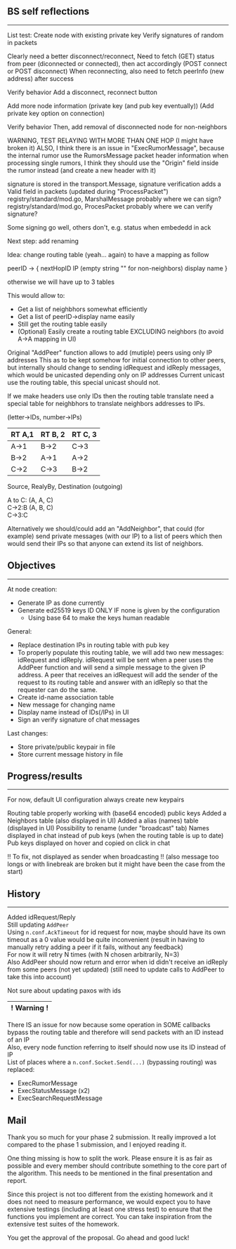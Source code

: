 ## BS self reflections
----
List test:
Create node with existing private key
Verify signatures of random in packets


Clearly need a better disconnect/reconnect, 
Need to fetch (GET) status from peer (diconnected or connected), then act accordingly
(POST connect or POST disconnect)
When reconnecting, also need to fetch peerInfo (new address) after success

Verify behavior
Add a disconnect, reconnect button

Add more node information (private key (and pub key eventually))
(Add private key option on connection)

Verify behavior
Then, add removal of disconnected node for non-neighbors


WARNING, TEST RELAYING WITH MORE THAN ONE HOP (I might have broken it)
ALSO, I think there is an issue in "ExecRumorMessage", because the internal rumor 
use the RumorsMessage packet header information when processing single rumors, 
I think they should use the "Origin" field inside the rumor instead 
(and create a new header with it)

signature is stored in the transport.Message, signature verification adds a 
Valid field in packets (updated during "ProcessPacket")
registry/standard/mod.go, MarshalMessage probably where we can sign?
registry/standard/mod.go, ProcesPacket probably where we can verify signature?

Some signing go well, others don't, e.g. status when embededd in ack

Next step: add renaming

Idea: change routing table (yeah... again) to have a mapping as follow

peerID -> {
    nextHopID
    IP (empty string "" for non-neighbors)
    display name
}

otherwise we will have up to 3 tables

This would allow to:
- Get a list of neighbhors somewhat efficiently
- Get a list of peerID->display name easily
- Still get the routing table easily
- (Optional) Easily create a routing table EXCLUDING neighbors (to avoid A->A mapping in UI) 


Original "AddPeer" function allows to add (mutiple) peers using only IP addresses
This as to be kept somehow for initial connection to other peers,
but internally should change to sending idRequest and idReply messages, 
which would be unicasted depending only on IP addresses
Current unicast use the routing table, this special unicast should not.

If we make headers use only IDs then the routing table translate need a special 
table for neighbhors to translate neighbors addresses to IPs.   

(letter->IDs, number->IPs)

RT A,1|RT B, 2|RT C, 3
---|---|---
A->1|B->2|C->3
B->2|A->1|A->2
C->2|C->3|B->2

Source, RealyBy, Destination (outgoing)

A to C: (A, A, C)  
C->2:B (A, B, C)  
C->3:C  

Alternatively we should/could add an "AddNeighbor", that could (for example) 
send private messages (with our IP) to a list of peers which then would send 
their IPs so that anyone can extend its list of neighbors. 



## Objectives 
----

At node creation: 
- Generate IP as done currently
- Generate ed25519 keys ID ONLY IF none is given by the configuration
    - Using base 64 to make the keys human readable

General:
- Replace destination IPs in routing table with pub key
- To properly populate this routing table, we will add two new messages: idRequest and idReply. idRequest will be sent when a peer uses the AddPeer function and will send a simple message to the given IP address. A peer that receives an idRequest will add the sender of the request to its routing table and answer with an idReply so that the requester can do the same. 
- Create id-name association table
- New message for changing name
- Display name instead of IDs(/IPs) in UI
- Sign an verify signature of chat messages

Last changes: 
- Store private/public keypair in file
- Store current message history in file


## Progress/results
----

For now, default UI configuration always create new keypairs

Routing table properly working with (base64 encoded) public keys 
Added a Neighbors table (also displayed in UI)
Added a alias (names) table (displayed in UI)
Possibility to rename (under "broadcast" tab)
Names displayed in chat instead of pub keys (when the routing table is up to date) 
Pub keys displayed on hover and copied on click in chat

!! To fix, not displayed as sender when broadcasting !!
(also message too longs or with linebreak are broken but it might have been the case from the start)

## History
----
Added idRequest/Reply  
Still updating `AddPeer`   
Using `n.conf.AckTimeout` for id request for now, maybe should have its own timeout
as a 0 value would be quite inconvenient 
(result in having to manually retry adding a peer if it fails, without any feedback)  
For now it will retry N times (with N chosen arbitrarily, N=3)  
Also AddPeer should now return and error when id didn't receive an idReply from 
some peers (not yet updated) (still need to update calls to AddPeer to take this into account)  


Not sure about updating paxos with ids

|! Warning !|
|---|
There IS an issue for now because some operation in SOME callbacks bypass the routing table and therefore will send packets with an ID instead of an IP  
Also, every node function referring to itself should now use its ID instead of IP  
List of places where a `n.conf.Socket.Send(...)` (bypassing routing) was replaced: 
- ExecRumorMessage
- ExecStatusMessage (x2)
- ExecSearchRequestMessage


## Mail

Thank you so much for your phase 2 submission. It really improved a lot compared to the phase 1 submission, and I enjoyed reading it.

One thing missing is how to split the work. Please ensure it is as fair as possible and every member should contribute something to the core part of the algorithm. This needs to be mentioned in the final presentation and report.

Since this project is not too different from the existing homework and it does not need to measure performance, we would expect you to have extensive testings (including at least one stress test) to ensure that the functions you implement are correct. You can take inspiration from the extensive test suites of the homework.

You get the approval of the proposal. Go ahead and good luck!